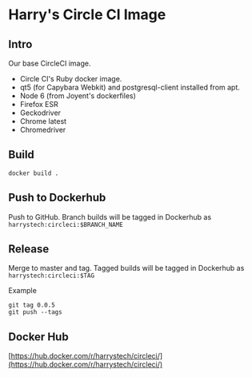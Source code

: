 # Harry's Circle CI Image

## Intro

Our base CircleCI image.
- Circle CI's Ruby docker image.
- qt5 (for Capybara Webkit) and postgresql-client installed from apt.
- Node 6 (from Joyent's dockerfiles)
- Firefox ESR
- Geckodriver
- Chrome latest
- Chromedriver

## Build

    docker build .

## Push to Dockerhub

Push to GitHub. Branch builds will be tagged in Dockerhub as `harrystech:circleci:$BRANCH_NAME`

## Release

Merge to master and tag. Tagged builds will be tagged in Dockerhub as `harrystech:circleci:$TAG`

Example

    git tag 0.0.5
    git push --tags

## Docker Hub

[https://hub.docker.com/r/harrystech/circleci/](https://hub.docker.com/r/harrystech/circleci/)
